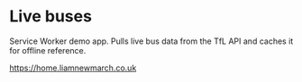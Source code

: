 # Live buses

Service Worker demo app. Pulls live bus data from the TfL API and caches it for offline reference.

https://home.liamnewmarch.co.uk
